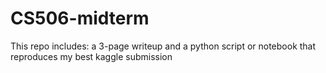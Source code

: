 # CS506-midterm
This repo includes: a 3-page writeup and a python script or notebook that reproduces my best kaggle submission
